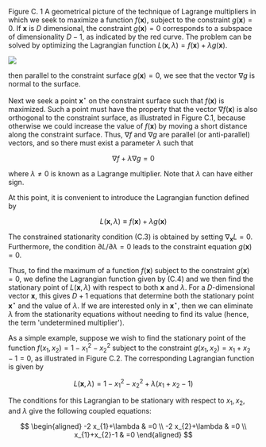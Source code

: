 Figure C. 1 A geometrical picture of the technique of Lagrange multipliers in which we seek to maximize a function $f(\mathbf{x})$, subject to the constraint $g(\mathbf{x})=0$. If $\mathbf{x}$ is $D$ dimensional, the constraint $g(\mathbf{x})=0$ corresponds to a subspace of dimensionality $D-1$, as indicated by the red curve. The problem can be solved by optimizing the Lagrangian function $L(\mathbf{x}, \lambda)=f(\mathbf{x})+\lambda g(\mathbf{x})$.

![](https://cdn.mathpix.com/cropped/2024_05_26_57d37ae5bb94cf2241e6g-1.jpg?height=509&width=535&top_left_y=212&top_left_x=1110)

then parallel to the constraint surface $g(\mathbf{x})=0$, we see that the vector $\nabla g$ is normal to the surface.

Next we seek a point $\mathbf{x}^{\star}$ on the constraint surface such that $f(\mathbf{x})$ is maximized. Such a point must have the property that the vector $\nabla f(\mathbf{x})$ is also orthogonal to the constraint surface, as illustrated in Figure C.1, because otherwise we could increase the value of $f(\mathbf{x})$ by moving a short distance along the constraint surface. Thus, $\nabla f$ and $\nabla g$ are parallel (or anti-parallel) vectors, and so there must exist a parameter $\lambda$ such that

$$
\nabla f+\lambda \nabla g=0
$$

where $\lambda \neq 0$ is known as a Lagrange multiplier. Note that $\lambda$ can have either sign.

At this point, it is convenient to introduce the Lagrangian function defined by

$$
L(\mathbf{x}, \lambda) \equiv f(\mathbf{x})+\lambda g(\mathbf{x})
$$

The constrained stationarity condition (C.3) is obtained by setting $\nabla_{\mathbf{x}} L=0$. Furthermore, the condition $\partial L / \partial \lambda=0$ leads to the constraint equation $g(\mathbf{x})=0$.

Thus, to find the maximum of a function $f(\mathbf{x})$ subject to the constraint $g(\mathbf{x})=0$, we define the Lagrangian function given by (C.4) and we then find the stationary point of $L(\mathbf{x}, \lambda)$ with respect to both $\mathbf{x}$ and $\lambda$. For a $D$-dimensional vector $\mathbf{x}$, this gives $D+1$ equations that determine both the stationary point $\mathbf{x}^{\star}$ and the value of $\lambda$. If we are interested only in $\mathbf{x}^{\star}$, then we can eliminate $\lambda$ from the stationarity equations without needing to find its value (hence, the term 'undetermined multiplier').

As a simple example, suppose we wish to find the stationary point of the function $f\left(x_{1}, x_{2}\right)=1-x_{1}^{2}-x_{2}^{2}$ subject to the constraint $g\left(x_{1}, x_{2}\right)=x_{1}+x_{2}-1=0$, as illustrated in Figure C.2. The corresponding Lagrangian function is given by

$$
L(\mathbf{x}, \lambda)=1-x_{1}^{2}-x_{2}^{2}+\lambda\left(x_{1}+x_{2}-1\right)
$$

The conditions for this Lagrangian to be stationary with respect to $x_{1}, x_{2}$, and $\lambda$ give the following coupled equations:

$$
\begin{aligned}
-2 x_{1}+\lambda & =0 \\
-2 x_{2}+\lambda & =0 \\
x_{1}+x_{2}-1 & =0
\end{aligned}
$$